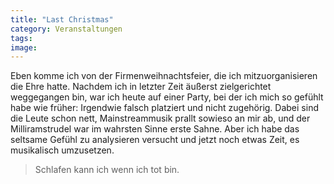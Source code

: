 ```yaml
---
title: "Last Christmas"
category: Veranstaltungen
tags: 
image: 
---
```


Eben komme ich von der Firmenweihnachtsfeier, die ich mitzuorganisieren die Ehre hatte. Nachdem ich in letzter Zeit äußerst zielgerichtet weggegangen bin, war ich heute auf einer Party, bei der ich mich so gefühlt habe wie früher: Irgendwie falsch platziert und nicht zugehörig. Dabei sind die Leute schon nett, Mainstreammusik prallt sowieso an mir ab, und der Milliramstrudel war im wahrsten Sinne erste Sahne. Aber ich habe das seltsame Gefühl zu analysieren versucht und jetzt noch etwas Zeit, es musikalisch umzusetzen.
> Schlafen kann ich wenn ich tot bin.

